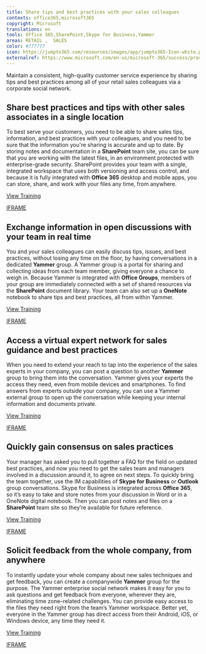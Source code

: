 ```yaml
---
title: Share tips and best practices with your sales colleagues
contexts: office365,microsoft365
copyright: Microsoft
translations: en
tools: Office 365,SharePoint,Skype for Business,Yammer
areas: RETAIL ,  SALES
color: #777777
icon: https://jumpto365.com/resources/images/app/jumpto365-Icon-white.png
externalref: https://www.microsoft.com/en-us/microsoft-365/success/productivitylibrary/share-tips-and-best-practices-with-your-sales-colleagues
---
```

Maintain a consistent, high-quality customer service experience by sharing tips and best practices among all of your retail sales colleagues via a corporate social network.


## Share best practices and tips with other sales associates in a single location

To best serve your customers, you need to be able to share sales tips, information, and best practices with your colleagues, and you need to be sure that the information you're sharing is accurate and up to date. By storing notes and documentation in a **SharePoint** team site, you can be sure that you are working with the latest files, in an environment protected with enterprise-grade security. SharePoint provides your team with a single, integrated workspace that uses both versioning and access control, and because it is fully integrated with **Office 365** desktop and mobile apps, you can store, share, and work with your files any time, from anywhere.

[View Training](https://support.office.com/article/Collaborate-with-team-content-using-SharePoint-Online-2dd9aeff-7749-4b78-9696-eb0f6267f1f5)

[IFRAME](https://www.microsoft.com/en-us/videoplayer/embed/RE1UCma)

## Exchange information in open discussions with your team in real time

You and your sales colleagues can easily discuss tips, issues, and best practices, without losing any time on the floor, by having conversations in a dedicated **Yammer** group. A Yammer group is a portal for sharing and collecting ideas from each team member, giving everyone a chance to weigh in. Because Yammer is integrated with **Office Groups**, members of your group are immediately connected with a set of shared resources via the **SharePoint** document library. Your team can also set up a **OneNote** notebook to share tips and best practices, all from within Yammer.

[View Training](https://support.office.com/article/Work-like-a-network-with-Yammer-ae29de94-bb13-45a5-a169-f27e646f1641)

[IFRAME](https://www.microsoft.com/en-us/videoplayer/embed/RE1UPnQ)

## Access a virtual expert network for sales guidance and best practices

When you need to extend your reach to tap into the experience of the sales experts in your company, you can post a question to another **Yammer** group to bring them into the conversation. Yammer gives your experts the access they need, even from mobile devices and smartphones. To find answers from experts outside your company, you can use a Yammer external group to open up the conversation while keeping your internal information and documents private.

[View Training](https://support.office.com/article/Start-using-Yammer-36dc7ee5-4c77-49c2-b006-7c907a246928)

[IFRAME](https://www.microsoft.com/en-us/videoplayer/embed/RE1TwWh)

## Quickly gain consensus on sales practices

Your manager has asked you to pull together a FAQ for the field on updated best practices, and now you need to get the sales team and managers involved in a discussion around it, to agree on next steps. To quickly bring the team together, use the IM capabilities of **Skype for Business** or **Outlook** group conversations. Skype for Business is integrated across **Office 365**, so it’s easy to take and store notes from your discussion in Word or in a OneNote digital notebook. Then you can post notes and files on a **SharePoint** team site so they’re available for future reference.

[View Training](https://support.office.com/article/Video-Communicate-your-way-c50059a4-9114-4c81-8581-bd4fd6e97fc6)

[IFRAME](https://www.microsoft.com/en-us/videoplayer/embed/RE1UF1x)

## Solicit feedback from the whole company, from anywhere

To instantly update your whole company about new sales techniques and get feedback, you can create a companywide **Yammer** group for the purpose. The Yammer enterprise social network makes it easy for you to ask questions and get feedback from everyone, wherever they are, eliminating time zone–related challenges. You can provide easy access to the files they need right from the team’s Yammer workspace. Better yet, everyone in the Yammer group has direct access from their Android, iOS, or Windows device, any time they need it.

[View Training](https://support.office.com/article/Video-Communicate-in-groups-52db606b-2f29-4a9a-8cbb-b43bf2a27d2e)

[IFRAME](https://www.microsoft.com/en-us/videoplayer/embed/RE1UHxA)

